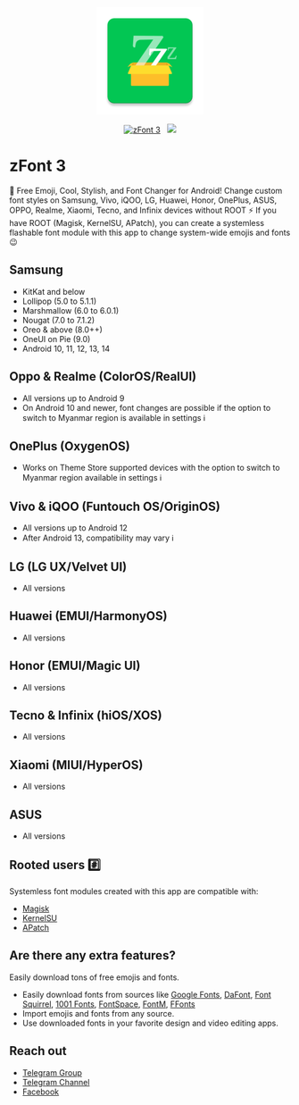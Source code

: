 <p align="center">
    <img src="ic_launcher.webp">
</p>

<p align="center">
<a href="https://play.google.com/store/apps/details?id=com.htetznaing.zfont2"><img alt="zFont 3" src="https://img.shields.io/badge/zFont%203-v3.7.2-02C854?style=for-the-badge&logo=android"></a>
  &nbsp;
  <a href="https://play.google.com/store/apps/details?id=com.htetznaing.zfont2" target="_blank"><img src="https://img.shields.io/badge/Downloads-50M%2B-02C854?style=for-the-badge&logo=googleplay"></a>
</p>

# zFont 3
💜 Free Emoji, Cool, Stylish, and Font Changer for Android! Change custom font styles on Samsung, Vivo, iQOO, LG, Huawei, Honor, OnePlus, ASUS, OPPO, Realme, Xiaomi, Tecno, and Infinix devices without ROOT ⚡ If you have ROOT (Magisk, KernelSU, APatch), you can create a systemless flashable font module with this app to change system-wide emojis and fonts 😉

## Samsung
- KitKat and below
- Lollipop (5.0 to 5.1.1)
- Marshmallow (6.0 to 6.0.1)
- Nougat (7.0 to 7.1.2)
- Oreo & above (8.0++)
- OneUI on Pie (9.0)
- Android 10, 11, 12, 13, 14

## Oppo & Realme (ColorOS/RealUI)

- All versions up to Android 9
- On Android 10 and newer, font changes are possible if the option to switch to Myanmar region is available in settings ℹ️

## OnePlus (OxygenOS)
- Works on Theme Store supported devices with the option to switch to Myanmar region available in settings ℹ️ 

## Vivo & iQOO (Funtouch OS/OriginOS)

- All versions up to Android 12
- After Android 13, compatibility may vary ℹ️

## LG (LG UX/Velvet UI)
- All versions

## Huawei (EMUI/HarmonyOS)
- All versions

## Honor (EMUI/Magic UI)
- All versions

## Tecno & Infinix (hiOS/XOS)
- All versions

## Xiaomi (MIUI/HyperOS)
- All versions

## ASUS
- All versions

## Rooted users #️⃣
Systemless font modules created with this app are compatible with:
- [Magisk](https://github.com/topjohnwu/Magisk)
- [KernelSU](https://github.com/tiann/KernelSU)
- [APatch](https://github.com/bmax121/APatch)

## Are there any extra features?

 Easily download tons of free emojis and fonts.
- Easily download fonts from sources like [Google Fonts](https://fonts.google.com/), [DaFont](https://www.dafont.com/), [Font Squirrel](https://www.fontsquirrel.com/), [1001 Fonts](https://www.1001fonts.com/), [FontSpace](https://www.fontspace.com/), [FontM](https://fontm.com/), [FFonts](https://www.ffonts.net/)
- Import emojis and fonts from any source.
- Use downloaded fonts in your favorite design and video editing apps.

## Reach out
- [Telegram Group](https://t.me/zFontUserGroup)
- [Telegram Channel](https://t.me/zFontApp)
- [Facebook](https://www.facebook.com/zFontApp/)
